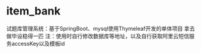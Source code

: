 # item_bank
试题库管理系统：基于SpringBoot、mysql使用Thymeleaf开发的单体项目
拿去做毕设稳得一匹
注：使用时自行修改数据库等地址，以及自行获取阿里云短信服务accessKey以及模板id
